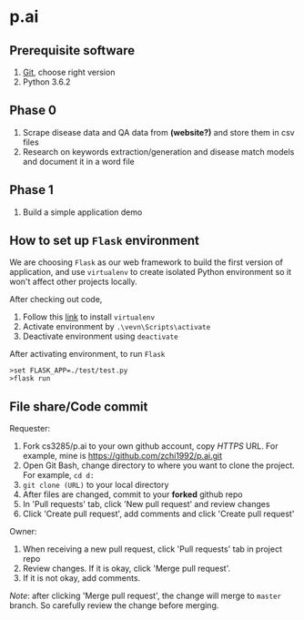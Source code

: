 # p.ai

## Prerequisite software

1. [Git](https://git-scm.com/downloads), choose right version
2. Python 3.6.2

## Phase 0

1. Scrape disease data and QA data from __(website?)__ and store them in csv files
2. Research on keywords extraction/generation and disease match models and document it in a word file


## Phase 1
1. Build a simple application demo 


## How to set up `Flask` environment

We are choosing `Flask` as our web framework to build the first version of application, and use `virtualenv` to create isolated Python environment so it won't affect other projects locally. 

After checking out code, 

1. Follow this [link](https://virtualenv.pypa.io/en/stable/installation/) to install `virtualenv`
2. Activate environment by `.\vevn\Scripts\activate`
3. Deactivate environment using `deactivate`

After activating environment, to run `Flask`

```
>set FLASK_APP=./test/test.py
>flask run
```

## File share/Code commit
Requester:
1. Fork cs3285/p.ai to your own github account, copy _HTTPS_ URL. For example, mine is https://github.com/zchi1992/p.ai.git
2. Open Git Bash, change directory to where you want to clone the project. For example, `cd d:`
3. `git clone (URL)` to your local directory
4. After files are changed, commit to your __forked__ github repo
5. In 'Pull requests' tab, click 'New pull request' and review changes
6. Click 'Create pull request', add comments and click 'Create pull request'

Owner:

1. When receiving a new pull request, click 'Pull requests' tab in project repo
2. Review changes. If it is okay, click 'Merge pull request'. 
3. If it is not okay, add comments.

_Note_: after clicking 'Merge pull request', the change will merge to `master` branch. So carefully review the change before merging.